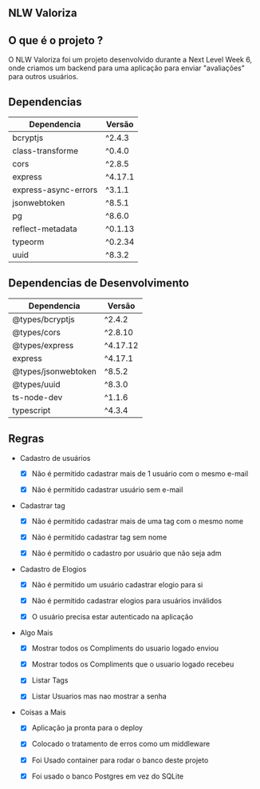 ## NLW Valoriza

## O que é o projeto ?

O NLW Valoriza foi um projeto desenvolvido durante a Next Level Week 6, onde criamos um backend para uma aplicação para enviar "avaliações" para outros usuários.

## Dependencias

| Dependencia  |  Versão  |
| ------------------- | ------------------- |
|  bcryptjs |  ^2.4.3 |
|  class-transforme |  ^0.4.0 |
|  cors |  ^2.8.5 |
|  express |  ^4.17.1 |
|  express-async-errors |  ^3.1.1 |
|  jsonwebtoken |  ^8.5.1 |
|  pg |  ^8.6.0 |
|  reflect-metadata |  ^0.1.13 |
|  typeorm |  ^0.2.34 |
|  uuid |  ^8.3.2 |


## Dependencias de Desenvolvimento

| Dependencia  |  Versão  |
| ------------------- | ------------------- |
|  @types/bcryptjs |  ^2.4.2 |
|  @types/cors |  ^2.8.10 |
|  @types/express |  ^4.17.12 |
|  express |  ^4.17.1 |
|  @types/jsonwebtoken |  ^8.5.2 |
|  @types/uuid |  ^8.3.0 |
|  ts-node-dev |  ^1.1.6 |
|  typescript |  ^4.3.4 |

## Regras

- Cadastro de usuários

  - [x] Não é permitido cadastrar mais de 1 usuário com o mesmo e-mail

  - [x] Não é permitido cadastrar usuário sem e-mail

- Cadastrar tag

  - [x] Não é permitido cadastrar mais de uma tag com o mesmo nome 

  - [x] Não é permitido cadastrar tag sem nome 

  - [x] Não é permitido o cadastro por usuário que não seja adm

- Cadastro de Elogios

  - [x] Não é permitido um usuário cadastrar elogio para si

  - [x] Não é permitido cadastrar elogios para usuários inválidos

  - [x] O usuário precisa estar autenticado na aplicação

- Algo Mais

  - [x] Mostrar todos os Compliments do usuario logado enviou

  - [x] Mostrar todos os Compliments que o usuario logado recebeu

  - [x] Listar Tags

  - [x] Listar Usuarios mas nao mostrar a senha

- Coisas a Mais

  - [x] Aplicação ja pronta para o deploy

  - [x] Colocado o tratamento de erros como um middleware

  - [x] Foi Usado container para rodar o banco deste projeto

  - [x] Foi usado o banco Postgres em vez do SQLite
